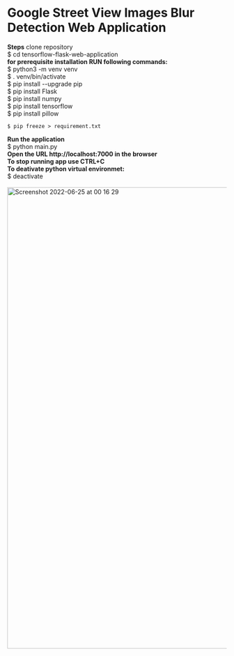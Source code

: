 # Google Street View Images Blur Detection Web Application  
**Steps** 
clone repository<br/>
$ cd tensorflow-flask-web-application<br/>
**for prerequisite installation RUN following commands:**<br/>
$ python3 -m venv venv <br/>
$ . venv/bin/activate <br/>
$ pip install --upgrade pip <br/>
$ pip install Flask <br/>
$ pip install numpy <br/>
$ pip install tensorflow <br/>
$ pip install pillow <br/>
```
$ pip freeze > requirement.txt 
```
**Run the application**<br/>
$ python main.py<br/>
**Open the URL http://localhost:7000 in the browser**<br/>
**To stop running app use CTRL+C**<br/>
**To deativate python virtual environmet:**<br/>
$ deactivate <br/>  
<img width="1060" alt="Screenshot 2022-06-25 at 00 16 29" src="https://user-images.githubusercontent.com/43514418/175700009-cdf84fdb-9f44-4c8d-9811-17db33e984f7.png">
